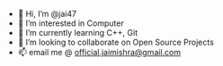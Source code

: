 - 👋 Hi, I’m @jai47
- 👀 I’m interested in Computer
- 🌱 I’m currently learning C++, Git
- 💞️ I’m looking to collaborate on Open Source Projects
- 📫 email me @ official.jaimishra@gmail.com

<!---
jai47/jai47 is a ✨ special ✨ repository because its `README.md` (this file) appears on your GitHub profile.
You can click the Preview link to take a look at your changes.
--->
